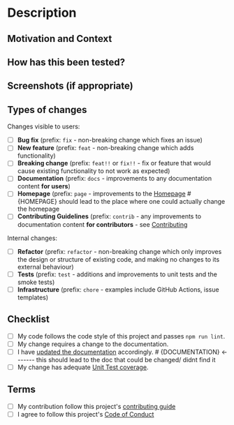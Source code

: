 <!--- Provide a general summary of your changes in the Title above -->

# Description

<!--- Describe your changes in detail -->

## Motivation and Context

<!--- Why is this change required? What problem does it solve? -->
<!--- If it fixes an open issue, please link to the issue here. -->

## How has this been tested?

<!--- Please describe in detail how you tested your changes. -->
<!--- Include details of your testing environment, tests ran to see how -->
<!--- your change affects other areas of the code, etc. -->

## Screenshots (if appropriate)

## Types of changes

<!--- What types of changes does your code introduce? Put an `x` in all the boxes that apply: -->

Changes visible to users:

- [ ] **Bug fix** (prefix: `fix` - non-breaking change which fixes an issue)
- [ ] **New feature** (prefix: `feat` - non-breaking change which adds functionality)
- [ ] **Breaking change** (prefix: `feat!!` or `fix!!` - fix or feature that would cause existing functionality to not work as expected)
- [ ] **Documentation** (prefix: `docs` - improvements to any documentation content **for users**)
- [ ] **Homepage** (prefix: `page` - improvements to the [Homepage](https://mackgpt.com/) #{HOMEPAGE} should lead to the place where one could actually change the homepage
- [ ] **Contributing Guidelines** (prefix: `contrib` - any improvements to documentation content **for contributors** - see [Contributing](https://github.com/alexk1919/MackGPT/tree/main/.github/CONTRIBUTING.md)

Internal changes:

- [ ] **Refactor** (prefix: `refactor` - non-breaking change which only improves the design or structure of existing code, and making no changes to its external behaviour)
- [ ] **Tests** (prefix: `test` - additions and improvements to unit tests and the smoke tests)
- [ ] **Infrastructure** (prefix: `chore` - examples include GitHub Actions, issue templates)

## Checklist

<!--- Go over all the following points, and put an `x` in all the boxes that apply. -->
<!--- If you're unsure about any of these, don't hesitate to ask. We're here to help! -->

- [ ] My code follows the code style of this project and passes `npm run lint`.
- [ ] My change requires a change to the documentation.
- [ ] I have [updated the documentation](https://docs.reworkd.ai) accordingly.  #   {DOCUMENTATION}     <------- this should lead to the doc that could be changed/ didnt find it
- [ ] My change has adequate [Unit Test coverage]({PLACEHOLDER}).

## Terms

<!--
By submitting this pull request, you must agree to follow our
[contributing guide](https://github.com/alexk1919/MackGPT/tree/main/.github/CONTRIBUTING.md) and
[Code of Conduct](https://github.com/alexk1919/MackGPT/tree/main/.github/CODE_OF_CONDUCT.md).
Put an x in the boxes to confirm you agree.
-->

- [ ] My contribution follow this project's [contributing guide](https://github.com/reworkd/AgentGPT/tree/main/.github/CONTRIBUTING.md)
- [ ] I agree to follow this project's [Code of Conduct](https://github.com/reworkd/AgentGPT/tree/main/.github/CODE_OF_CONDUCT.md)
